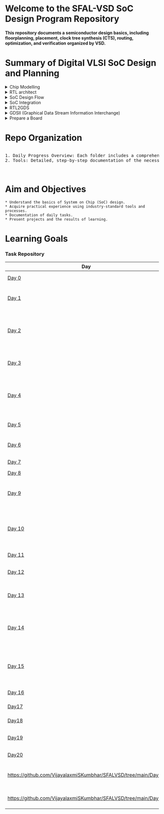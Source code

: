 # Welcome to the SFAL-VSD SoC Design Program Repository 
#### This repository documents a semiconductor design basics, including floorplanning, placement, clock tree synthesis (CTS), routing, optimization, and verification organized by VSD.


# Summary of Digital VLSI SoC Design and Planning

<details>
<summary> Chip Modelling </summary>
<br>
 
![Capture](https://github.com/user-attachments/assets/09f91696-937b-4bd8-9045-fafd02103e19)

+ Write the C code for an application and compile it using the gcc in Linux and measure the output O0 as given in the figure.
+ Model the entire specifications of the application in C environment, compile it and measure the output O1
+ Ensure that output O0 == O1.

</details>

<details>
<summary> RTL architect </summary>
<br>

![Capture](https://github.com/user-attachments/assets/67ed0c25-662e-45d9-908e-40c8590bfa1b)

+ Understand the specifications and represent the specifications in one of the hardware language like Verilog.
+ Take the same application, run on the hardware and measure O2.
+ Make sure that O2 == O1, so that functionality is retained.

</details>

<details>
<summary> SoC Design Flow </summary>
<br>

![image](https://github.com/user-attachments/assets/a9bc6248-f968-4043-a921-8ee7465092e7)

+ Divide the verilog code into multiple links like Processor as one part and Peripherals/IPs on another part
+ Processor Verilog code is synthesizable that is the code is converted into Gates

![image](https://github.com/user-attachments/assets/ec3647a8-9005-47a8-83b6-6ad7f39e5a3a)

+ Make sure that verilog code written for processor is synthesizable, so that it can be easily converted into Gates
+ Prepherals/IPs are divided into Macros and Analog IPs. The more popular analog IP is 10-bit ADC.
+ Processor and Macros are synthesizable, whereas analog IPs need not be synthesizable.

</details>


<details>
<summary>SoC Integration</summary>
<br>

![image](https://github.com/user-attachments/assets/6167041f-2659-419b-99ec-b7677c223eff)

</details>


<details>
<summary>RTL2GDS</summary> 
<br>
 
+ RTL2GDS refers to the process of converting a Register Transfer Level (RTL) design, typically described in a Hardware Description Language (HDL) such as VHDL or Verilog, into a GDSII file, which represents the geometric layout of the integrated circuit for fabrication.

</details>

<details>
 
<summary>GDSII (Graphical Data Stream Information Interchange)</summary>
<br>

+ It is a file which contains only metal layers. Information about the fabrication of chip.
+ GDSII will go for DRC/LVS checks, to retain the connectivity.
+ GDSII file is then sent to factory. This process of sending GDSII to the factory is knowns as tapeout. Receiving the chips back from factory is called tapein.

</details>

<details>
<summary>Prepare a Board</summary>
<br>

![image](https://github.com/user-attachments/assets/a09eeac5-feee-4e0f-b715-ca52fb76da4d)

</details>

# Repo Organization

<div style="overflow-x: auto; white-space: nowrap;">
  <pre>
1. Daily Progress Overview: Each folder includes a comprehensive overview of daily activities, including learning summaries, tool installations, relevant code and design files.
2. Tools: Detailed, step-by-step documentation of the necessary tools for the program, along with installation instructions and screenshots.
  </pre>
</div>

# Aim and Objectives

```
* Understand the basics of System on Chip (SoC) design.
* Acquire practical experience using industry-standard tools and processes.
* Documentation of daily tasks.
* Present projects and the results of learning.

```

# Learning Goals


### Task Repository

| Day  | Description  |Folder  |
| ------------ | ------------ | ------------ |
|[Day 0](https://github.com/VijayalaxmiSKumbhar/SFALVSD/tree/main/Day%200 "Day 0") | Tools Installation  |Day 0|
|[Day 1](https://github.com/VijayalaxmiSKumbhar/SFALVSD/tree/main/Day%201 "Day 1") | Introduction to Verilog RTL design and Synthesis  |Day 1 |
|[Day 2](https://github.com/VijayalaxmiSKumbhar/SFALVSD/tree/main/Day%202%20 "Day 2") | Timing libs, hierarchical vs flat synthesis and efficient flop coding styles   |Day 2 |
| [Day 3](https://github.com/VijayalaxmiSKumbhar/SFALVSD/tree/main/Day%203 "Day 3")| Combinational and Sequential Optimizations   |Day 3 |
| [Day 4](https://github.com/VijayalaxmiSKumbhar/SFALVSD/tree/main/Day%204 "Day 4")| GLS, blocking vs non-blocking and Synthesis-Simulation mismatch   |Day 4 |
|[Day 5](https://github.com/VijayalaxmiSKumbhar/SFALVSD/tree/main/Day%205 "Day 5") | Advanced Synthesis and STA with DC  |Day 5 |
|[Day 6](https://github.com/VijayalaxmiSKumbhar/SFALVSD/tree/main/Day%206 "Day 6") | Basics of STA (Static Timing Analysis)  |Day 6 |
| [Day 7](https://github.com/VijayalaxmiSKumbhar/SFALVSD/tree/main/Day%207 "Day 7")| Advanced Constraints  |Day 7 |
| [Day 8](https://github.com/VijayalaxmiSKumbhar/SFALVSD/tree/main/Day%208 "Day 8")| Optimizations   |Day 8 |
|[Day 9](https://github.com/VijayalaxmiSKumbhar/SFALVSD/tree/main/Day%209 "Day 9") | Generating Timing Reports and Analyzing QoR   |Day 9 |
| [Day 10](https://github.com/VijayalaxmiSKumbhar/SFALVSD/tree/main/Day10 "Day 10")| Introduction to VSDBabySoC and Fundamentals of SoC   |Day 10 |
| [Day 11](https://github.com/VijayalaxmiSKumbhar/SFALVSD/tree/main/Day11 "Day 11")| VSDBabySoC Modeling   |Day 11 |
|[Day 12](https://github.com/VijayalaxmiSKumbhar/SFALVSD/tree/main/Day12 "Day 12") | Post-Synthesis Simulation    |Day 12 |
|[Day 13](https://github.com/VijayalaxmiSKumbhar/SFALVSD/tree/main/Day13 "Day 13") | PVT (Process Voltage Temperature) Analysis   |Day 13 |
| [Day 14](https://github.com/VijayalaxmiSKumbhar/SFALVSD/tree/main/Day14 "Day 14")| Inception of open-source EDA, OpenLANE and Sky130 PDK  |Day 14 |
| [Day 15](https://github.com/VijayalaxmiSKumbhar/SFALVSD/tree/main/Day15 "Day 15")| Good floorplan Vs bad floorplan and introduction to library cells  |Day 15 |
|[Day 16](https://github.com/VijayalaxmiSKumbhar/SFALVSD/tree/main/Day16 "Day 16") | ICC2 ( IC Compiler II)  |Day 16 |
|[Day17](http://https://github.com/VijayalaxmiSKumbhar/SFALVSD/tree/main/Day17 "Day17")   |  RVMYTH CORE |Day 17 |
|  [Day18](https://github.com/VijayalaxmiSKumbhar/SFALVSD/tree/main/Day18 "Day18") |  VSDBabySoC ICC2 flow |Day 18|
|[Day19](https://github.com/VijayalaxmiSKumbhar/SFALVSD/tree/main/Day19 "Day19")|STA using Prime Time (PT) Tool|Day 19|
|  [Day20](https://github.com/VijayalaxmiSKumbhar/SFALVSD/tree/main/Day20 "Day20") |  ECO using Prime Time | Day 20  |
| https://github.com/VijayalaxmiSKumbhar/SFALVSD/tree/main/Day21 | STA Analysis & ECO Second Iteration | Day 21 |
| https://github.com/VijayalaxmiSKumbhar/SFALVSD/tree/main/Day22 | STA Analysis & ECO Third Iteration | Day 22 |






 
















